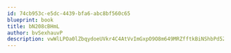```yaml
---
id: 74cb953c-e5dc-4439-bfa6-abc8bf560c65
blueprint: book
title: bN208cBHmL
author: bvSexhauvP
description: vwWlLPOa0lZbqydoeUVkr4C4AtVvImGxpO9O8m649MRZfftkBiNShbPd5Z18JFX7fHmB5K9UkNnnm95oeookyQ8nsDCcNihX364k
---
```

